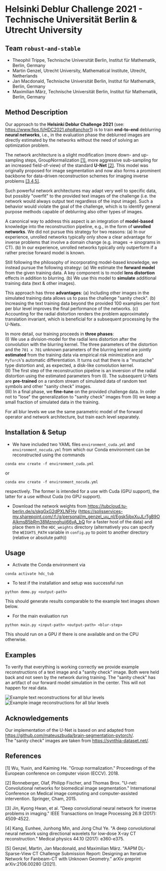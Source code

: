 # Helsinki Deblur Challenge 2021 - Technische Universität Berlin & Utrecht University


## Team `robust-and-stable`
- Theophil Trippe, Technische Universität Berlin, Institut für Mathematik, Berlin, Germany
- Martin Genzel, Utrecht University, Mathematical Institute, Utrecht, Netherlands
- Jan Macdonald, Technische Universität Berlin, Institut für Mathematik, Berlin, Germany
- Maximilian März, Technische Universität Berlin, Institut für Mathematik, Berlin, Germany

## Method Description
Our approach to the **Helsinki Deblur Challenge 2021** (see: https://www.fips.fi/HDC2021.php#anchor1) is to train **end-to-end** deblurring **neural networks**, i.e., in the evaluation phase the deblurred images are directly estimated by the networks without the need of solving an optimization problem.

The network architecture is a slight modification (more down- and up-sampling steps, GroupNormalization [[1]](#References), more aggressive sub-sampling for an increased field-of-view) of the standard **U-Net** [[2]](#References). This model was originally proposed for image segmentation and now also forms a prominent backbone for data-driven reconstruction schemes for imaging inverse problems [[3,4,5]](#References).

Such powerful network architectures may adapt very well to specific data, but possibly "overfit" to the provided text images of the challenge (i.e. the network would always output text regardless of the input image). Such a behavior would violate the goal of the challenge, which is to identify general purpose methods capable of deblurring also other types of images.

A canonical way to address this aspect is an integration of **model-based** knowledge into the reconstruction pipeline, e.g., in the form of **unrolled networks**. We did not pursue this strategy for two reasons:
(a) In our experience, unrolled networks typically only show a clear advantage for inverse problems that involve a domain change (e.g. images -> sinograms in CT).
(b) In our experience, unrolled networks typically only outperform if a rather precise forward model is known.

Still following the philosophy of incorporating model-based knowledge, we instead pursue the following strategy:
(a) We estimate the **forward model** from the given training data. A key component is to model **lens distortion** effects in addition to blurring.
(b) We use this model to **simulate** additional training data (text & other images).

This approach has three **advantages**:
(a) Including other images in the simulated training data allows us to pass the challenge "sanity check".
(b) Increasing the text training data beyond the provided 100 examples per font per blur level improves the final performance of the networks.
(c) Accounting for the radial distortion renders the problem approximately translation invariant, which is beneficial for a subsequent processing by the U-Nets.

In more detail, our training proceeds in **three phases**:  
(I) We use a division-model for the radial lens distortion after the convolution with the blurring kernel. The three parameters of the distortion and the `701 x 701` unknown parameters of the blurring kernel are jointly **estimated** from the training data via empirical risk minimization and `PyTorch`'s automatic differentiation. It turns out that there is a "mustache" type distortion and, as expected, a disk-like convolution kernel.   
(II) The first step of the reconstruction pipeline is an inversion of the radial distortion using the estimated parameters from (I). The subsequent U-Nets are **pre-trained** on a random stream of simulated data of random text symbols and other "sanity check" images.  
(III) In a final phase, we **fine-tune** on the provided challenge data. In order not to "lose" the generalization to "sanity check" images from (II) we keep a small fraction of simulated data in the training.

For all blur levels we use the same parametric model of the forward operator and network architecture, but train each level separately.


## Installation & Setup

- We have included two YAML files `environment_cuda.yml` and `environment_nocuda.yml` from which our Conda environment can be reconstructed using the commands
```console
conda env create -f environment_cuda.yml
```
or
```console
conda env create -f environment_nocuda.yml
```
respectively. The former is intended for a use with Cuda (GPU support), the latter for a use without Cuda (no GPU support).
- Download the network weights from <https://tubcloud.tu-berlin.de/s/skgGxG2dPXLNFHy> (<https://solisservices-my.sharepoint.com/:f:/g/personal/m_genzel_uu_nl/Egsk5jbxXuJLrTgB9OAIkmsB5bRm38Mznnghuii66yA_bQ> for a faster host of the data) and place them in the `HDC_weights` directory (alternatively you can specify the `WEIGHTS_PATH` variable in `config.py` to point to another directory (relative or absolute path))

## Usage

- Activate the Conda environment via
```console
conda activate hdc_tub
```
- To test if the installation and setup was successful run
```console
python demo.py <output-path>
```
This should generate results comparable to the example text images shown below.
- For the main evaluation run
```console
python main.py <input-path> <output-path> <blur-step>
```
This should run on a GPU if there is one available and on the CPU otherwise.

## Examples

To verify that everything is working correctly we provide example reconstructions of a text image and a "sanity check" image. Both were held back and not seen by the network during training. The "sanity check" has an artifact of our forward model simulation in the center. This will not happen for real data.

![Example text reconstructions for all blur levels](./deblur_example.png)
![Example image reconstructions for all blur levels](./san_example.png)

## Acknowledgements

Our implementation of the U-Net is based on and adapted from <https://github.com/mateuszbuda/brain-segmentation-pytorch/>.  
The "sanity check" images are  taken from  <https://synthia-dataset.net/>.

## References

[1] Wu, Yuxin, and Kaiming He. "Group normalization." Proceedings of the European conference on computer vision (ECCV). 2018.

[2] Ronneberger, Olaf, Philipp Fischer, and Thomas Brox. "U-net: Convolutional networks for biomedical image segmentation." International Conference on Medical image computing and computer-assisted intervention. Springer, Cham, 2015.

[3] Jin, Kyong Hwan, et al. "Deep convolutional neural network for inverse problems in imaging." IEEE Transactions on Image Processing 26.9 (2017): 4509-4522.

[4] Kang, Eunhee, Junhong Min, and Jong Chul Ye. "A deep convolutional neural network using directional wavelets for low‐dose X‐ray CT reconstruction." Medical physics 44.10 (2017): e360-e375.

[5] Genzel, Martin, Jan Macdonald, and Maximilian März. "AAPM DL-Sparse-View CT Challenge Submission Report: Designing an Iterative Network for Fanbeam-CT with Unknown Geometry." arXiv preprint arXiv:2106.00280 (2021).

